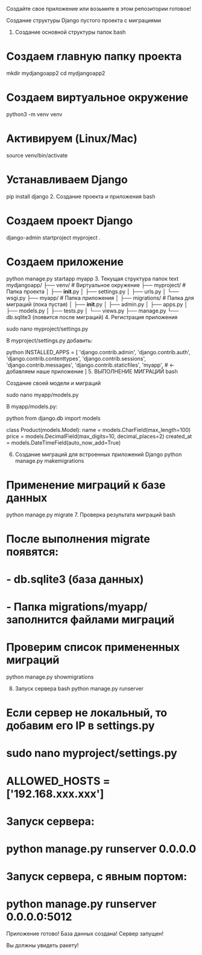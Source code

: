Создайте свое приложение или возьмите в этом репозитории готовое!

Создание структуры Django пустого проекта с миграциями
1. Создание основной структуры папок
bash
# Создаем главную папку проекта
mkdir mydjangoapp2
cd mydjangoapp2

# Создаем виртуальное окружение
python3 -m venv venv

# Активируем (Linux/Mac)
source venv/bin/activate

# Устанавливаем Django
pip install django
2. Создание проекта и приложения
bash
# Создаем проект Django
django-admin startproject myproject .

# Создаем приложение
python manage.py startapp myapp
3. Текущая структура папок
text
mydjangoapp/
├── venv/           # Виртуальное окружение
├── myproject/      # Папка проекта
│   ├── __init__.py
│   ├── settings.py
│   ├── urls.py
│   └── wsgi.py
├── myapp/          # Папка приложения
│   ├── migrations/ # Папка для миграций (пока пустая)
│   ├── __init__.py
│   ├── admin.py
│   ├── apps.py
│   ├── models.py
│   ├── tests.py
│   └── views.py
├── manage.py
└── db.sqlite3      (появится после миграций)
4. Регистрация приложения

sudo nano myproject/settings.py

В myproject/settings.py добавить:

python
INSTALLED_APPS = [
    'django.contrib.admin',
    'django.contrib.auth',
    'django.contrib.contenttypes',
    'django.contrib.sessions',
    'django.contrib.messages',
    'django.contrib.staticfiles',
    'myapp',  # ← добавляем наше приложение
]
5. ВЫПОЛНЕНИЕ МИГРАЦИЙ
bash

Создание своей модели и миграций

sudo nano myapp/models.py

В myapp/models.py:

python
from django.db import models

class Product(models.Model):
    name = models.CharField(max_length=100)
    price = models.DecimalField(max_digits=10, decimal_places=2)
    created_at = models.DateTimeField(auto_now_add=True)

6. Создание миграций для встроенных приложений Django
python manage.py makemigrations

# Применение миграций к базе данных
python manage.py migrate
7. Проверка результата миграций
bash
# После выполнения migrate появятся:
# - db.sqlite3 (база данных)
# - Папка migrations/myapp/ заполнится файлами миграций

# Проверим список примененных миграций
python manage.py showmigrations

8. Запуск сервера
bash
python manage.py runserver

# Если сервер не локальный, то добавим его IP в settings.py
# sudo nano myproject/settings.py
# ALLOWED_HOSTS = ['192.168.ххх.ххх']
# Запуск сервера:
#     python manage.py runserver 0.0.0.0
# Запуск сервера, с явным портом:
#     python manage.py runserver 0.0.0.0:5012

Приложение готово! 
База данных создана! 
Сервер запущен! 

Вы должны увидеть ракету!
